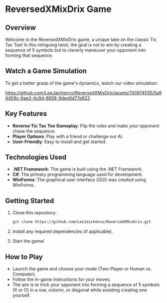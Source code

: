 # ReversedXMixDrix Game

## Overview

Welcome to the ReversedXMixDrix game, a unique take on the classic Tic Tac Toe! In this intriguing twist, the goal is not to win by creating a sequence of 5 symbols but to cleverly maneuver your opponent into forming that sequence.

## Watch a Game Simulation

To get a better grasp of the game's dynamics, watch our video simulation:

https://github.com/LeeJaichenco/ReversedXMixDrix/assets/130974535/5a94409c-6ae2-4c8d-8858-9dee9d77e923

## Key Features

- **Reverse Tic Tac Toe Gameplay**: Flip the rules and make your opponent chase the sequence.
- **Player Options**: Play with a friend or challenge our AI.
- **User-Friendly**: Easy to install and get started.

## Technologies Used

- **.NET Framework**: The game is built using the .NET Framework.
- **C#**: The primary programming language used for development.
- **WinForms**: The graphical user interface (GUI) was created using WinForms.

## Getting Started

1. Clone this repository:

   ```bash
   git clone https://github.com/LeeJaichenco/ReversedXMixDrix.git
   ```

2. Install any required dependencies (if applicable).

3. Start the game!

## How to Play

- Launch the game and choose your mode (Two-Player or Human vs. Computer).
- Follow the in-game instructions for your moves.
- The aim is to trick your opponent into forming a sequence of 5 symbols (X or O) in a row, column, or diagonal while avoiding creating one yourself.
